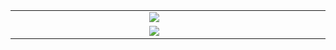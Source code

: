 <table align="center" border="0">
  <tr>
    <td border="none" rowspan="3" width="324">
      <img src="" />
    </td>
    <td width="440" border="none">
      <img src="https://github-readme-stats.vercel.app/api?username=zoi1op&theme=react&hide_border=true&show_icons=true" />
    </td>
  <tr>
  </tr>
    <td width="440" border="none">
      <img src="https://github-readme-stats.vercel.app/api/top-langs/?username=zoi1op&theme=react&hide_border=true&layout=compact&langs_count=8&hide=TSQL,Dockerfile&card_width=440" />
    </td>
  </tr>
</table>
